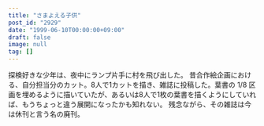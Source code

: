```yaml
---
title: "さまよえる子供"
post_id: "2929"
date: "1999-06-10T00:00:00+09:00"
draft: false
image: null
tag: []
---
```



探検好きな少年は、夜中にランプ片手に村を飛び出した。 昔合作絵企画における、自分担当分のカット。8人で1カットを描き、雑誌に投稿した。葉書の 1/8 区画を埋めるように描いていたが、あるいは8人で1枚の葉書を描くようにしていれば、もうちょっと違う展開になったかも知れない。  残念ながら、その雑誌は今は休刊と言う名の廃刊。
